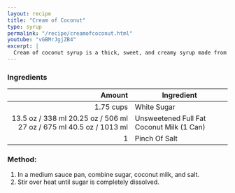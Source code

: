 ```yaml
---
layout: recipe
title: "Cream of Coconut"
type: syrup
permalink: "/recipe/creamofcoconut.html"
youtube: "vGBMrJgjZB4"
excerpt: |
  Cream of coconut syrup is a thick, sweet, and creamy syrup made from coconut milk and sugar.
---
```


### Ingredients

|    Amount | Ingredient                                |
| --------: | ----------------------------------------- |
| 1.75 cups | White Sugar                               |
|   <span class="onex active">13.5 oz / 338 ml</span> <span class="onehalfx">20.25 oz / 506 ml</span> <span class="twox">27 oz / 675 ml</span> <span class="threex">40.5 oz / 1013 ml</span> | Unsweetened Full Fat Coconut Milk (1 Can) |
|         1 | Pinch Of Salt                             |

### Method:

1. In a medium sauce pan, combine sugar, coconut milk, and salt.
2. Stir over heat until sugar is completely dissolved.
